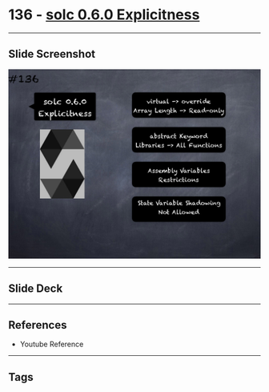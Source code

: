 # 136 - [solc 0.6.0 Explicitness](solc%200.6.0%20Explicitness.md)


___
## Slide Screenshot
![136.png](../images/solidity201/136.png)
___
## Slide Deck

___
## References
- Youtube Reference
___
## Tags